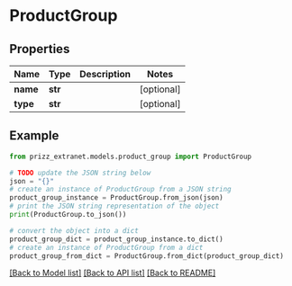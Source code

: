 # ProductGroup


## Properties

Name | Type | Description | Notes
------------ | ------------- | ------------- | -------------
**name** | **str** |  | [optional] 
**type** | **str** |  | [optional] 

## Example

```python
from prizz_extranet.models.product_group import ProductGroup

# TODO update the JSON string below
json = "{}"
# create an instance of ProductGroup from a JSON string
product_group_instance = ProductGroup.from_json(json)
# print the JSON string representation of the object
print(ProductGroup.to_json())

# convert the object into a dict
product_group_dict = product_group_instance.to_dict()
# create an instance of ProductGroup from a dict
product_group_from_dict = ProductGroup.from_dict(product_group_dict)
```
[[Back to Model list]](../README.md#documentation-for-models) [[Back to API list]](../README.md#documentation-for-api-endpoints) [[Back to README]](../README.md)


